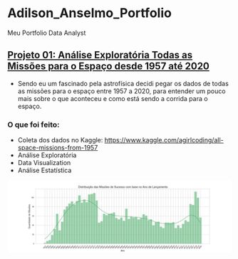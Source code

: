 # Adilson_Anselmo_Portfolio
Meu Portfolio Data Analyst

## [Projeto 01: Análise Exploratória Todas as Missões para o Espaço desde 1957 até 2020](https://github.com/adilsonselmo/all_mission_space_from_1957)
* Sendo eu um fascinado pela astrofísica decidi pegar os dados de todas as missões para o espaço entre 1957 a 2020, para entender um pouco mais sobre o que aconteceu e como está sendo a corrida para o espaço.
### O que foi feito: 
* Coleta dos dados no Kaggle: https://www.kaggle.com/agirlcoding/all-space-missions-from-1957
* Análise Exploratória
* Data Visualization
* Análise Estatística

![](https://github.com/adilsonselmo/Adilson_Anselmo_Portfolio/blob/main/images/hist_success_mission_from_1957.jpg)
